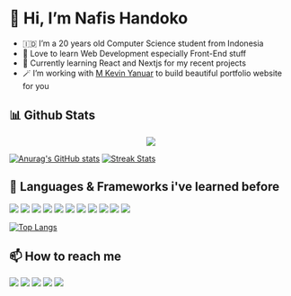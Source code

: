 # 👋 Hi, I’m Nafis Handoko

- 🇮🇩 I’m a 20 years old Computer Science student from Indonesia
- 👀 Love to learn Web Development especially Front-End stuff
- 🌱 Currently learning React and Nextjs for my recent projects
- 🪄 I’m working with [M Kevin Yanuar](https://instagram.com/muhammadkevinyanuar) to build beautiful portfolio website for you

## 📊 Github Stats
<p align="center">
<img src="https://github-profile-trophy.vercel.app/?username=nafishandoko&no-bg=true&no-frame=true&theme=onestar&column=6&rank=SSS,SS,S,AAA,AA,A,B,C" />
</p>
  
[![Anurag's GitHub stats](https://github-readme-stats.vercel.app/api?username=nafishandoko&show_icons=true&theme=tokyonight)](https://github.com/anuraghazra/github-readme-stats)
[![Streak Stats](https://github-readme-streak-stats.herokuapp.com/?user=nafishandoko&theme=tokyonight)](https://github.com/anuraghazra/github-readme-stats)

## 🚀 Languages & Frameworks i've learned before
<p>
<img src="https://img.shields.io/badge/Python-3776AB?style=flat&logo=python&logoColor=white" />
<img src="https://img.shields.io/badge/HTML5-E34F26?style=flat&logo=html5&logoColor=white" />
<img src="https://img.shields.io/badge/CSS3-1572B6?style=flat&logo=css3&logoColor=white" />
<img src="https://img.shields.io/badge/JavaScript-F7DF1E?style=flat&logo=javascript&logoColor=black" />
<img src="https://img.shields.io/badge/Sass-CC6699?style=flat&logo=sass&logoColor=white" />
<!-- <img src="https://img.shields.io/badge/Bootstrap-563D7C?style=flat&logo=bootstrap&logoColor=white" /> -->
<!-- <img src="https://img.shields.io/badge/Tailwind_CSS-38B2AC?style=flat&logo=tailwind-css&logoColor=white" /> -->
<img src="https://img.shields.io/badge/React-20232A?style=flat&logo=react&logoColor=61DAFB" />
<img src="https://img.shields.io/badge/React_Router-CA4245?style=flat&logo=react-router&logoColor=white" />
<img src="https://img.shields.io/badge/jQuery-0769AD?style=flat&logo=jquery&logoColor=white" />
<img src="https://img.shields.io/badge/git%20-%23F05033.svg?&style=flat&logo=git&logoColor=white" />
<img src="https://img.shields.io/badge/figma-%23F24E1E.svg?style=flat&logo=figma&logoColor=white" />
<img src="https://img.shields.io/badge/Next-black?style=flat&logo=next.js&logoColor=white" />
</p>
  
[![Top Langs](https://github-readme-stats.vercel.app/api/top-langs/?username=anuraghazra&layout=compact&theme=tokyonight)](https://github.com/anuraghazra/github-readme-stats)

## 📫 How to reach me
<a href="https://wa.me/6281332079137"><img src="https://img.shields.io/badge/WhatsApp-25D366?style=for-the-badge&logo=whatsapp&logoColor=white" /></a>
<a href="https://t.me/nafishandoko"><img src="https://img.shields.io/badge/Telegram-2CA5E0?style=for-the-badge&logo=telegram&logoColor=white" /></a>
<a href="mailto:naffisioner@gmail.com"><img src="https://img.shields.io/badge/Gmail-D14836?style=for-the-badge&logo=gmail&logoColor=white" /></a>
<a href="https://instagram.com/nafishandoko"><img src="https://img.shields.io/badge/Instagram-E4405F?style=for-the-badge&logo=instagram&logoColor=white" /></a>
<a href="https://www.linkedin.com/in/nafishandoko/"><img src="https://img.shields.io/badge/LinkedIn-0077B5?style=for-the-badge&logo=linkedin&logoColor=white" /></a>
<!---
NafisHandoko/NafisHandoko is a ✨ special ✨ repository because its `README.md` (this file) appears on your GitHub profile.
You can click the Preview link to take a look at your changes.
--->
